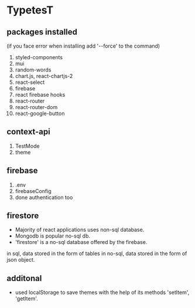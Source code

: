 # TypetesT

## packages installed

(if you face error when installing add '--force' to the command)

1. styled-components
2. mui
3. random-words
4. chart.js, react-chartjs-2
5. react-select
6. firebase
7. react firebase hooks
8. react-router
9. react-router-dom
10. react-google-button

## context-api

1. TestMode
2. theme

## firebase

1. .env
2. firebaseConfig
3. done authentication too

## firestore

- Majority of react applications uses non-sql database.
- Mongodb is popular no-sql db.
- 'firestore' is a no-sql database offered by the firebase.

in sql, data stored in the form of tables
in no-sql, data stored in the form of json object.

## additonal

- used localStorage to save themes with the help of its methods 'setItem', 'getItem'.
